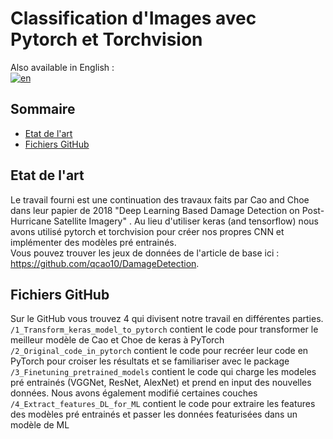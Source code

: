 # Classification d'Images avec Pytorch et Torchvision

Also available in English : <br>
[![en](https://img.shields.io/badge/lang-english-red.svg)](https://github.com/AxelEutarici/M2_SISE_Images_Classification/blob/main/README.fr.md)

## Sommaire

 - [Etat de l'art](#Etat-de-l-art)
 - [Fichiers GitHub](#Github-files)

## Etat de l'art 

Le travail fourni est une continuation des travaux faits par Cao and Choe dans leur papier de 2018 "Deep Learning Based Damage Detection on Post-Hurricane Satellite Imagery" . Au lieu d'utiliser keras (and tensorflow) nous avons utilisé pytorch et torchvision pour créer nos propres CNN et implémenter des modèles pré entrainés. <br>
Vous pouvez trouver les jeux de données de l'article de base ici : https://github.com/qcao10/DamageDetection.


## Fichiers GitHub
Sur le GitHub vous trouvez 4 qui divisent notre travail en différentes parties.
`/1_Transform_keras_model_to_pytorch` contient le code pour transformer le meilleur modèle de Cao et Choe de keras à PyTorch<br>
`/2_Original_code_in_pytorch` contient le code pour recréer leur code en PyTorch pour croiser les résultats et se familiariser avec le package <br>
`/3_Finetuning_pretrained_models` contient le code qui charge les modeles pré entrainés (VGGNet, ResNet, AlexNet) et prend en input des nouvelles données. Nous avons également modifié certaines couches<br>
`/4_Extract_features_DL_for_ML` contient le code pour extraire les features des modèles pré entrainés et passer les données featurisées dans un modèle de ML<br>

